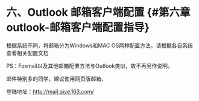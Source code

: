 # 六、Outlook 邮箱客户端配置 {#第六章outlook-邮箱客户端配置指导}

根据系统不同，将邮箱分为Windows和MAC OS两种配置方法，请根据各自系统查看相关配置文档

PS：Foxmail以及其他邮箱配置方法与Outlook类似，故不再另作说明。

邮件特别多的同学，建议使用网页版邮箱，

登陆地址：http://mail.qiye.163.com/



